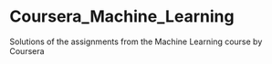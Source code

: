 # Coursera_Machine_Learning
Solutions of the assignments from the Machine Learning course by Coursera
